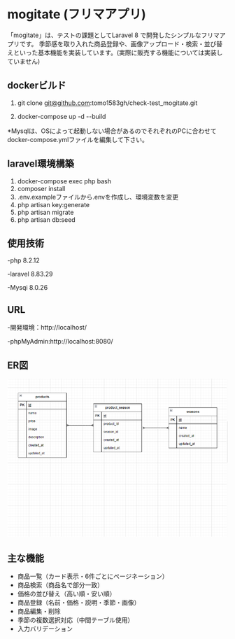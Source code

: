 # mogitate (フリマアプリ)

「mogitate」は、テストの課題としてLaravel 8 で開発したシンプルなフリマアプリです。
季節感を取り入れた商品登録や、画像アップロード・検索・並び替えといった基本機能を実装しています。(実際に販売する機能については実装していません)

## dockerビルド

1. git clone git@github.com:tomo1583gh/check-test_mogitate.git

2. docker-compose up -d --build

*Mysqlは、OSによって起動しない場合があるのでそれぞれのPCに合わせてdocker-compose.ymlファイルを編集して下さい。

## laravel環境構築

1. docker-compose exec php bash
2. composer install
3. .env.exampleファイルから.envを作成し、環境変数を変更
4. php artisan key:generate
5. php artisan migrate
6. php artisan db:seed

## 使用技術

-php 8.2.12

-laravel 8.83.29

-Mysqi 8.0.26

## URL

-開発環境：http://localhost/

-phpMyAdmin:http://localhost:8080/

## ER図

![ER図](public/images/ER.png)

## 主な機能

- 商品一覧（カード表示・6件ごとにページネーション）
- 商品検索（商品名で部分一致）
- 価格の並び替え（高い順・安い順）
- 商品登録（名前・価格・説明・季節・画像）
- 商品編集・削除
- 季節の複数選択対応（中間テーブル使用）
- 入力バリデーション


